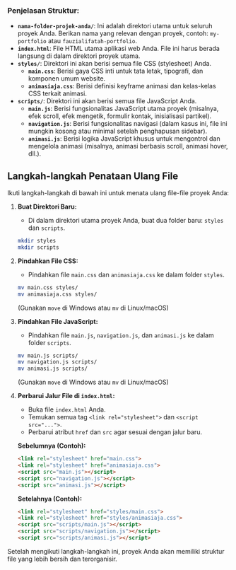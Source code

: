 ### Penjelasan Struktur:

* **`nama-folder-projek-anda/`**: Ini adalah direktori utama untuk seluruh proyek Anda. Berikan nama yang relevan dengan proyek, contoh: `my-portfolio` atau `fauzialifatah-portfolio`.
* **`index.html`**: File HTML utama aplikasi web Anda. File ini harus berada langsung di dalam direktori proyek utama.
* **`styles/`**: Direktori ini akan berisi semua file CSS (stylesheet) Anda.
    * **`main.css`**: Berisi gaya CSS inti untuk tata letak, tipografi, dan komponen umum website.
    * **`animasiaja.css`**: Berisi definisi keyframe animasi dan kelas-kelas CSS terkait animasi.
* **`scripts/`**: Direktori ini akan berisi semua file JavaScript Anda.
    * **`main.js`**: Berisi fungsionalitas JavaScript utama proyek (misalnya, efek scroll, efek mengetik, formulir kontak, inisialisasi partikel).
    * **`navigation.js`**: Berisi fungsionalitas navigasi (dalam kasus ini, file ini mungkin kosong atau minimal setelah penghapusan sidebar).
    * **`animasi.js`**: Berisi logika JavaScript khusus untuk mengontrol dan mengelola animasi (misalnya, animasi berbasis scroll, animasi hover, dll.).

## Langkah-langkah Penataan Ulang File

Ikuti langkah-langkah di bawah ini untuk menata ulang file-file proyek Anda:

1.  **Buat Direktori Baru:**
    * Di dalam direktori utama proyek Anda, buat dua folder baru: `styles` dan `scripts`.

    ```bash
    mkdir styles
    mkdir scripts
    ```

2.  **Pindahkan File CSS:**
    * Pindahkan file `main.css` dan `animasiaja.css` ke dalam folder `styles`.

    ```bash
    mv main.css styles/
    mv animasiaja.css styles/
    ```
    (Gunakan `move` di Windows atau `mv` di Linux/macOS)

3.  **Pindahkan File JavaScript:**
    * Pindahkan file `main.js`, `navigation.js`, dan `animasi.js` ke dalam folder `scripts`.

    ```bash
    mv main.js scripts/
    mv navigation.js scripts/
    mv animasi.js scripts/
    ```
    (Gunakan `move` di Windows atau `mv` di Linux/macOS)

4.  **Perbarui Jalur File di `index.html`:**
    * Buka file `index.html` Anda.
    * Temukan semua tag `<link rel="stylesheet">` dan `<script src="...">`.
    * Perbarui atribut `href` dan `src` agar sesuai dengan jalur baru.

    **Sebelumnya (Contoh):**
    ```html
    <link rel="stylesheet" href="main.css">
    <link rel="stylesheet" href="animasiaja.css">
    <script src="main.js"></script>
    <script src="navigation.js"></script>
    <script src="animasi.js"></script>
    ```

    **Setelahnya (Contoh):**
    ```html
    <link rel="stylesheet" href="styles/main.css">
    <link rel="stylesheet" href="styles/animasiaja.css">
    <script src="scripts/main.js"></script>
    <script src="scripts/navigation.js"></script>
    <script src="scripts/animasi.js"></script>
    ```

Setelah mengikuti langkah-langkah ini, proyek Anda akan memiliki struktur file yang lebih bersih dan terorganisir.
